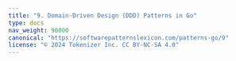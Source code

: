 ```yaml
---
title: "9. Domain-Driven Design (DDD) Patterns in Go"
type: docs
nav_weight: 90000
canonical: "https://softwarepatternslexicon.com/patterns-go/9"
license: "© 2024 Tokenizer Inc. CC BY-NC-SA 4.0"
---
```

